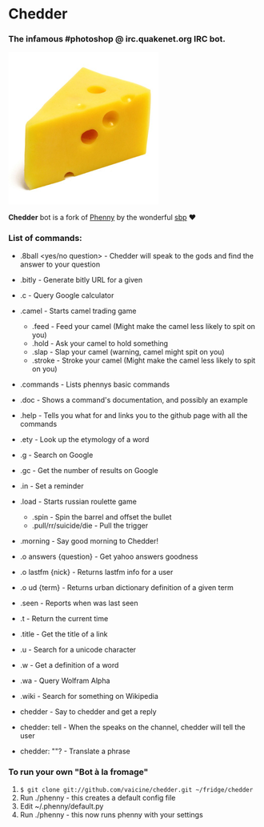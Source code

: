 Chedder
=======

### The infamous #photoshop @ irc.quakenet.org IRC bot. ###

![Cheese](http://github.com/vaicine/chedder/raw/master/cheese.jpg)

**Chedder** bot is a fork of [Phenny](https://github.com/sbp/phenny) by the wonderful [sbp](https://github.com/sbp) ❤

### List of commands: ###

* .8ball <yes/no question> - Chedder will speak to the gods and find the answer to your question
* .bitly <url> - Generate bitly URL for a given <url>
* .c <query> - Query Google calculator
* .camel - Starts camel trading game
  * .feed - Feed your camel (Might make the camel less likely to spit on you)
  * .hold - Ask your camel to hold something
  * .slap - Slap your camel (warning, camel might spit on you)
  * .stroke - Stroke your camel (Might make the camel less likely to spit on you)

* .commands - Lists phennys basic commands
* .doc - Shows a command's documentation, and possibly an example
* .help - Tells you what for and links you to the github page with all the commands

* .ety - Look up the etymology of a word
* .g - Search on Google
* .gc - Get the number of results on Google

* .in - Set a reminder
* .load - Starts russian roulette game
  * .spin - Spin the barrel and offset the bullet
  * .pull/rr/suicide/die - Pull the trigger
* .morning - Say good morning to Chedder!
* .o answers {question} - Get yahoo answers goodness
* .o lastfm {nick} - Returns lastfm info for a user
* .o ud {term} - Returns urban dictionary definition of a given term
* .seen <nick> - Reports when <nick> was last seen
* .t - Return the current time
* .title - Get the title of a link
* .u - Search for a unicode character
* .w - Get a definition of a word
* .wa - Query Wolfram Alpha
* .wiki - Search for something on Wikipedia

* <greeting> chedder - Say <greeting> to chedder and get a reply
* chedder: tell <nick> <message> - When the <nick> speaks on the channel, chedder will tell the user <message>
* chedder: "<message>"? - Translate a phrase

### To run your own "Bot à la fromage" ###

1. ```$ git clone git://github.com/vaicine/chedder.git ~/fridge/chedder```
2. Run ./phenny - this creates a default config file
3. Edit ~/.phenny/default.py
4. Run ./phenny - this now runs phenny with your settings
